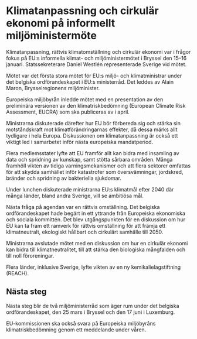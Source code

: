 # Klimatanpassning och cirkulär ekonomi på informellt miljöministermöte

Klimatanpassning, rättvis klimatomställning och cirkulär ekonomi var i frågor fokus på EU:s informella klimat\- och miljöministermötet i Bryssel den 15–16 januari. Statssekreterare Daniel Westlén representerade Sverige vid mötet.


Mötet var det första stora mötet för EU:s miljö\- och klimatministrar under det belgiska ordförandeskapet i EU:s ministerråd. Det leddes av Alain Maron, Brysselregionens miljöminister.

Europeiska miljöbyrån inledde mötet med en presentation av den preliminära versionen av den klimatriskbedömning (European Climate Risk Assessment, EUCRA) som ska publiceras av i april.

Ministrarna diskuterade därefter hur EU bör förbereda sig och stärka sin motståndskraft mot klimatförändringarnas effekter, då dessa märks allt tydligare i hela Europa. Diskussionen om klimatanpassning är också ett viktigt led i samarbetet inför nästa europeiska mandatperiod.

Flera medlemsstater lyfte att EU framför allt kan bidra med insamling av data och spridning av kunskap, samt stötta sårbara områden. Många framhöll vikten av tidiga varningsmekanismer och att flera sektorer omfattas för att skydda samhället inför katastrofer som översvämningar, jordskred, bränder och spridning av bakteriella sjukdomar.

Under lunchen diskuterade ministrarna EU:s klimatmål efter 2040 där många länder, bland andra Sverige, vill se ambitiösa mål.

Nästa fråga på agendan var en rättvis omställning. Det belgiska ordförandeskapet hade begärt in ett yttrande från Europeiska ekonomiska och sociala kommittén. Det blev utgångspunkten för en diskussion om hur EU kan ta fram ett ramverk för rättvis omställning för att främja ett klimatneutralt, ekologiskt hållbart och cirkulärt samhälle till 2050\.

Ministrarna avslutade mötet med en diskussion om hur en cirkulär ekonomi kan bidra till klimatneutralitet, till att stärka den biologiska mångfalden och till noll föroreningar.

Flera länder, inklusive Sverige, lyfte vikten av en ny kemikalielagstiftning (REACH).

## Nästa steg

Nästa steg blir de två miljöministerråd som äger rum under det belgiska ordförandeskapet, den 25 mars i Bryssel och den 17 juni i Luxemburg.

EU\-kommissionen ska också svara på Europeiska miljöbyråns klimatriskbedömning genom ett meddelande under våren.
